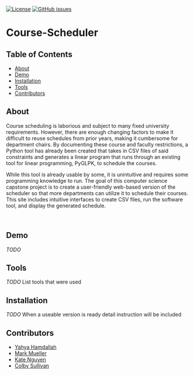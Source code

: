 [![License](https://img.shields.io/badge/license-MIT-blue.svg)](LICENSE)
[![GitHub issues](https://img.shields.io/github/issues/MuellMark/Course-Scheduler)](https://github.com/MuellMark/Course-Scheduler/issues)

# Course-Scheduler



## Table of Contents

- [About](#about)
- [Demo](#demo)
- [Installation](#installation)
- [Tools](#tools)
- [Contributors](#contributors)

## About
Course scheduling is laborious and subject to many fixed university requirements. However, there are enough changing factors to make it difficult to reuse schedules from prior years, making it cumbersome for department chairs. By documenting these course and faculty restrictions, a Python tool has already been created that takes in CSV files of said constraints and generates a linear program that runs through an existing tool for linear programming, PyGLPK, to schedule the courses. 

While this tool is already usable by some, it is unintuitive and requires some programming knowledge to run. The goal of this computer science capstone project is to create a user-friendly web-based version of the scheduler so that more departments can utilize it to schedule their courses. This site includes intuitive interfaces to create CSV files, run the software tool, and display the generated schedule.

<br>
  
## Demo
*TODO*
<br>

## Tools

*TODO* List tools that were used
<br>

## Installation

*TODO* When a useable version is ready detail instruction will be included
<br>

## Contributors

- [Yahya Hamdallah](https://github.com/Hamdally)
- [Mark Mueller](https://github.com/MuellMark)
- [Kate Nguyen](https://github.com/katenguyen10)
- [Colby Sullivan](https://github.com/colbySullivan)
